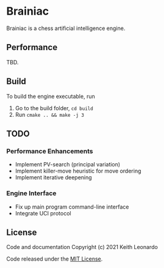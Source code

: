 # Brainiac

Brainiac is a chess artificial intelligence engine.

## Performance

TBD.

## Build

To build the engine executable, run

1. Go to the build folder, `cd build`
2. Run `cmake .. && make -j 3`

## TODO

### Performance Enhancements

- Implement PV-search (principal variation)
- Implement killer-move heuristic for move ordering
- Implement iterative deepening

### Engine Interface

- Fix up main program command-line interface
- Integrate UCI protocol

## License

Code and documentation Copyright (c) 2021 Keith Leonardo

Code released under the [MIT License](https://choosealicense.com/licenses/mit/).
